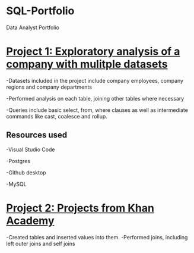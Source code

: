 # SQL-Portfolio
Data Analyst Portfolio

[Project 1: Exploratory analysis of a company with mulitple datasets](https://github.com/Madamn22/Company-Analytics)
======================================================

-Datasets included in the project include company employees, company regions and company departments

-Performed analysis on each table, joining other tables where necessary

-Queries include basic select, from, where clauses as well as intermediate commands like cast, coalesce and rollup.


Resources used
---------------

-Visual Studio Code 

-Postgres

-Github desktop

-MySQL


[Project 2: Projects from Khan Academy](https://github.com/Madamn22/Khan-Academy-Projects)
======================================================

-Created tables and inserted values into them.
-Performed joins, including left outer joins and self joins


